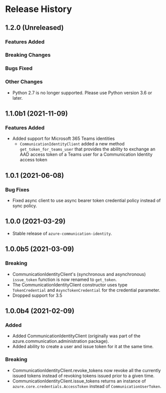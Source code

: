 # Release History

## 1.2.0 (Unreleased)

### Features Added

### Breaking Changes

### Bugs Fixed

### Other Changes
- Python 2.7 is no longer supported. Please use Python version 3.6 or later.

## 1.1.0b1 (2021-11-09)
### Features Added
- Added support for Microsoft 365 Teams identities
  - `CommunicationIdentityClient` added a new method `get_token_for_teams_user` that provides the ability to exchange an AAD access token of a Teams user for a Communication Identity access token

## 1.0.1 (2021-06-08)
### Bug Fixes
- Fixed async client to use async bearer token credential policy instead of sync policy.

## 1.0.0 (2021-03-29)
- Stable release of `azure-communication-identity`.

## 1.0.0b5 (2021-03-09)

### Breaking
- CommunicationIdentityClient's (synchronous and asynchronous) `issue_token` function is now renamed to `get_token`.
- The CommunicationIdentityClient constructor uses type `TokenCredential` and `AsyncTokenCredential` for the credential parameter.
- Dropped support for 3.5

## 1.0.0b4 (2021-02-09)

### Added
- Added CommunicationIdentityClient (originally was part of the azure.communication.administration package).
- Added ability to create a user and issue token for it at the same time.

### Breaking
- CommunicationIdentityClient.revoke_tokens now revoke all the currently issued tokens instead of revoking tokens issued prior to a given time.
- CommunicationIdentityClient.issue_tokens returns an instance of `azure.core.credentials.AccessToken` instead of `CommunicationUserToken`.

<!-- LINKS -->
[read_me]: https://github.com/Azure/azure-sdk-for-python/blob/main/sdk/communication/azure-communication-identity/README.md
[documentation]: https://docs.microsoft.com/azure/communication-services/quickstarts/access-tokens?pivots=programming-language-python
